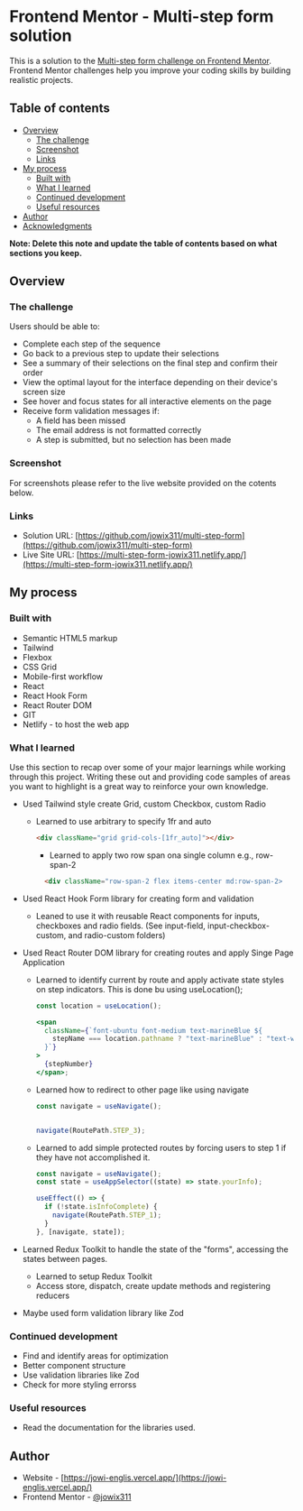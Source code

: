 # Frontend Mentor - Multi-step form solution

This is a solution to the [Multi-step form challenge on Frontend Mentor](https://www.frontendmentor.io/challenges/multistep-form-YVAnSdqQBJ). Frontend Mentor challenges help you improve your coding skills by building realistic projects.

## Table of contents

- [Overview](#overview)
  - [The challenge](#the-challenge)
  - [Screenshot](#screenshot)
  - [Links](#links)
- [My process](#my-process)
  - [Built with](#built-with)
  - [What I learned](#what-i-learned)
  - [Continued development](#continued-development)
  - [Useful resources](#useful-resources)
- [Author](#author)
- [Acknowledgments](#acknowledgments)

**Note: Delete this note and update the table of contents based on what sections you keep.**

## Overview

### The challenge

Users should be able to:

- Complete each step of the sequence
- Go back to a previous step to update their selections
- See a summary of their selections on the final step and confirm their order
- View the optimal layout for the interface depending on their device's screen size
- See hover and focus states for all interactive elements on the page
- Receive form validation messages if:
  - A field has been missed
  - The email address is not formatted correctly
  - A step is submitted, but no selection has been made

### Screenshot

For screenshots please refer to the live website provided on the cotents below.

### Links

- Solution URL: [https://github.com/jowix311/multi-step-form](https://github.com/jowix311/multi-step-form)
- Live Site URL: [https://multi-step-form-jowix311.netlify.app/](https://multi-step-form-jowix311.netlify.app/)

## My process

### Built with

- Semantic HTML5 markup
- Tailwind
- Flexbox
- CSS Grid
- Mobile-first workflow
- React
- React Hook Form
- React Router DOM
- GIT
- Netlify - to host the web app

### What I learned

Use this section to recap over some of your major learnings while working through this project. Writing these out and providing code samples of areas you want to highlight is a great way to reinforce your own knowledge.

- Used Tailwind style create Grid, custom Checkbox, custom Radio
  - Learned to use arbitrary to specify 1fr and auto
    ```html
    <div className="grid grid-cols-[1fr_auto]"></div>
    ```
    - Learned to apply two row span ona single column e.g., row-span-2
    ```html
      <div className="row-span-2 flex items-center md:row-span-2>
    ```
- Used React Hook Form library for creating form and validation
  - Leaned to use it with reusable React components for inputs, checkboxes and radio fields. (See input-field, input-checkbox-custom, and radio-custom folders)
- Used React Router DOM library for creating routes and apply Singe Page Application
  - Learned to identify current by route and apply activate state styles on step indicators. This is done bu using useLocation();

    ```jsx
    const location = useLocation();

    <span
      className={`font-ubuntu font-medium text-marineBlue ${
        stepName === location.pathname ? "text-marineBlue" : "text-white"
      }`}
    >
      {stepNumber}
    </span>;
    ```
  - Learned how to redirect to other page like using navigate
    ```jsx
    const navigate = useNavigate();
    

    navigate(RoutePath.STEP_3);
    ```
  - Learned to add simple protected routes by forcing users to step 1 if they have not accomplished it.

    ```jsx
    const navigate = useNavigate();
    const state = useAppSelector((state) => state.yourInfo);

    useEffect(() => {
      if (!state.isInfoComplete) {
        navigate(RoutePath.STEP_1);
      }
    }, [navigate, state]);
    ```

- Learned Redux Toolkit to handle the state of the "forms", accessing the states between pages.

  - Learned to setup Redux Toolkit
  - Access store, dispatch, create update methods and registering reducers

- Maybe used form validation library like Zod

### Continued development
- Find and identify areas for optimization
- Better component structure
- Use validation libraries like Zod
- Check for more styling errorss

### Useful resources
- Read the documentation for the libraries used.

## Author

- Website - [https://jowi-englis.vercel.app/](https://jowi-englis.vercel.app/)
- Frontend Mentor - [@jowix311](hhttps://www.frontendmentor.io/profile/jowix311)

